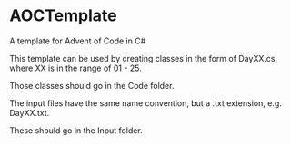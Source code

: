 # AOCTemplate
A template for Advent of Code in C#

This template can be used by creating classes in the form of DayXX.cs, where XX is in the range of 01 - 25.

Those classes should go in the Code folder.

The input files have the same name convention, but a .txt extension, e.g. DayXX.txt. 

These should go in the Input folder.
